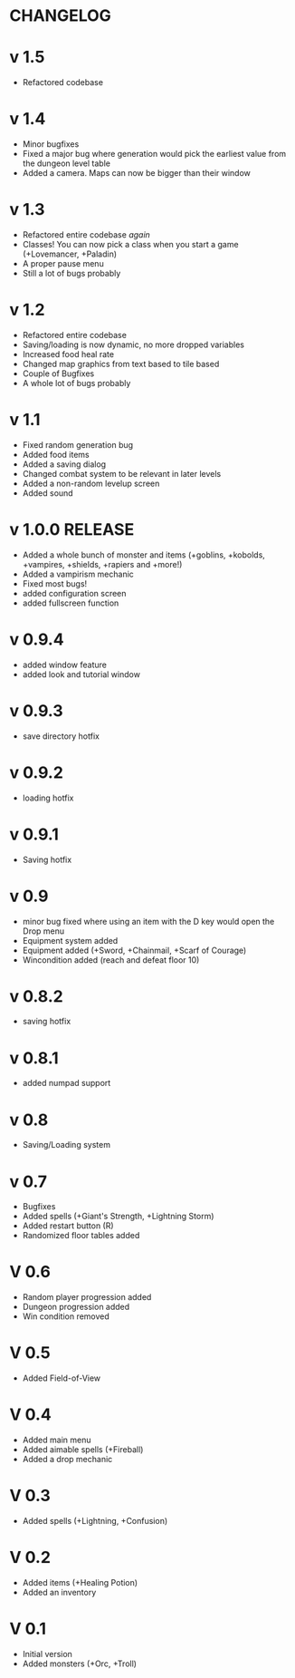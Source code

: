# CHANGELOG

# v 1.5
* Refactored codebase

# v 1.4
* Minor bugfixes
* Fixed a major bug where generation would pick the earliest value from the dungeon level table
* Added a camera. Maps can now be bigger than their window

# v 1.3
* Refactored entire codebase _again_
* Classes! You can now pick a class when you start a game (+Lovemancer, +Paladin)
* A proper pause menu
* Still a lot of bugs probably

# v 1.2
* Refactored entire codebase
* Saving/loading is now dynamic, no more dropped variables
* Increased food heal rate
* Changed map graphics from text based to tile based
* Couple of Bugfixes
* A whole lot of bugs probably

# v 1.1 
* Fixed random generation bug
* Added food items
* Added a saving dialog
* Changed combat system to be relevant in later levels
* Added a non-random levelup screen
* Added sound

# v 1.0.0 RELEASE
* Added a whole bunch of monster and items (+goblins, +kobolds, +vampires, +shields, +rapiers and +more!)
* Added a vampirism mechanic
* Fixed most bugs!
* added configuration screen
* added fullscreen function

# v 0.9.4
* added window feature
* added look and tutorial window

# v 0.9.3
* save directory hotfix

# v 0.9.2
* loading hotfix

# v 0.9.1
* Saving hotfix

# v 0.9
* minor bug fixed where using an item with the D key would open the Drop menu
* Equipment system added
* Equipment added (+Sword, +Chainmail, +Scarf of Courage)
* Wincondition added (reach and defeat floor 10)

# v 0.8.2
* saving hotfix

# v 0.8.1
* added numpad support

# v 0.8
* Saving/Loading system

# v 0.7
* Bugfixes
* Added spells (+Giant's Strength, +Lightning Storm)
* Added restart button (R)
* Randomized floor tables added

# V 0.6
* Random player progression added
* Dungeon progression added
* Win condition removed

# V 0.5
* Added Field-of-View

# V 0.4
* Added main menu
* Added aimable spells (+Fireball)
* Added a drop mechanic

# V 0.3
* Added spells (+Lightning, +Confusion)

# V 0.2
* Added items (+Healing Potion)
* Added an inventory

# V 0.1
* Initial version
* Added monsters (+Orc, +Troll)
